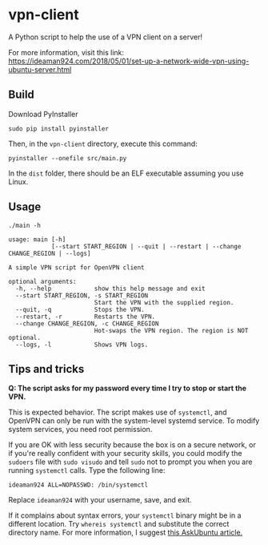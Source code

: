 # vpn-client

A Python script to help the use of a VPN client on a server!

For more information, visit this link: https://ideaman924.com/2018/05/01/set-up-a-network-wide-vpn-using-ubuntu-server.html


## Build

Download PyInstaller

    sudo pip install pyinstaller

Then, in the `vpn-client` directory, execute this command:

    pyinstaller --onefile src/main.py

In the `dist` folder, there should be an ELF executable assuming you use Linux.

## Usage

    ./main -h

    usage: main [-h]
                [--start START_REGION | --quit | --restart | --change CHANGE_REGION | --logs]
    
    A simple VPN script for OpenVPN client
    
    optional arguments:
      -h, --help            show this help message and exit
      --start START_REGION, -s START_REGION
                            Start the VPN with the supplied region.
      --quit, -q            Stops the VPN.
      --restart, -r         Restarts the VPN.
      --change CHANGE_REGION, -c CHANGE_REGION
                            Hot-swaps the VPN region. The region is NOT optional.
      --logs, -l            Shows VPN logs.

## Tips and tricks

**Q: The script asks for my password every time I try to stop or start the VPN.**

This is expected behavior. The script makes use of `systemctl`, and OpenVPN can only be run with the system-level systemd service. To modify system services, you need root permission.

If you are OK with less security because the box is on a secure network, or if you're really confident with your security skills, you could modify the `sudoers` file with `sudo visudo` and tell `sudo` not to prompt you when you are running `systemctl` calls. Type the following line:

    ideaman924 ALL=NOPASSWD: /bin/systemctl

Replace `ideaman924` with your username, save, and exit.

If it complains about syntax errors, your `systemctl` binary might be in a different location. Try `whereis systemctl` and substitute the correct directory name. For more information, I suggest [this AskUbuntu article.](https://askubuntu.com/questions/72267/how-to-allow-execution-without-prompting-for-password-using-sudo)
